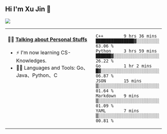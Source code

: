 
## Hi I'm Xu Jin 👋
![](https://komarev.com/ghpvc/?username=jiayouxujin&color=brightgreen&label=PROFILE+VIEWS)



<table align="center">
<tr>
<td valign="top" width="60%">

#### 🏋️‍♀️ <a href="https://github.com/jiayouxujin" target="_blank">Talking about Personal Stuffs</a>
<!-- recent_releases starts -->

- ⚡  I'm now learning CS-Knowledges.  
- 🏊‍♂️ Languages and Tools: Go、Java、Python、C
<!-- recent_releases ends -->
</td>
<td>
 
<!--START_SECTION:waka-->

```text
C++        9 hrs 36 mins   ███████████████▓░░░░░░░░░   63.06 %
Python     3 hrs 59 mins   ██████▓░░░░░░░░░░░░░░░░░░   26.22 %
Go         1 hr 2 mins     █▓░░░░░░░░░░░░░░░░░░░░░░░   06.87 %
JSON       15 mins         ▒░░░░░░░░░░░░░░░░░░░░░░░░   01.64 %
Markdown   9 mins          ▒░░░░░░░░░░░░░░░░░░░░░░░░   01.09 %
YAML       7 mins          ▒░░░░░░░░░░░░░░░░░░░░░░░░   00.81 %
```

<!--END_SECTION:waka-->
 
</td>
</tr>
</table>





